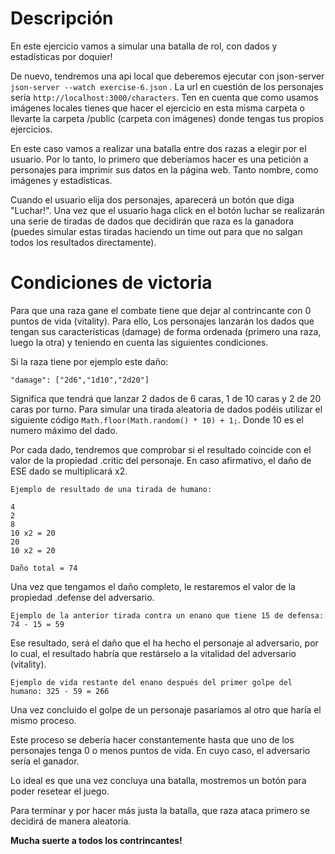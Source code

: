 # Descripción

En este ejercicio vamos a simular una batalla de rol, con dados y estadísticas por doquier!

De nuevo, tendremos una api local que deberemos ejecutar con json-server `json-server --watch exercise-6.json` . La url en cuestión de los personajes sería
`http://localhost:3000/characters`. Ten en cuenta que como usamos imágenes locales tienes que hacer el ejercicio en esta misma carpeta o llevarte la carpeta /public (carpeta con imágenes) donde tengas tus propios ejercicios.

En este caso vamos a realizar una batalla entre dos razas a elegir por el usuario. Por lo tanto, lo primero que
deberíamos hacer es una petición a personajes para imprimir sus datos en la página web. Tanto nombre, como imágenes y
estadísticas.

Cuando el usuario elija dos personajes, aparecerá un botón que diga "Luchar!". Una vez que el usuario haga click en el
botón luchar se realizarán una serie de tiradas de dados que decidirán que raza es la ganadora (puedes simular estas
tiradas haciendo un time out para que no salgan todos los resultados directamente).

# Condiciones de victoria

Para que una raza gane el combate tiene que dejar al contrincante con 0 puntos de vida (vitality). Para ello, Los
personajes lanzarán los dados que tengan sus características (damage) de forma ordenada (primero una raza, luego la
otra) y teniendo en cuenta las siguientes condiciones.

Si la raza tiene por ejemplo este daño:

`"damage": ["2d6","1d10","2d20"]`

Significa que tendrá que lanzar 2 dados de 6 caras, 1 de 10 caras y 2 de 20 caras por turno. Para simular una tirada
aleatoria de dados podéis utilizar el siguiente código ``Math.floor(Math.random() * 10) + 1;``. Donde 10 es el numero
máximo del dado.

Por cada dado, tendremos que comprobar si el resultado coincide con el valor de la propiedad .critic del personaje. En
caso afirmativo, el daño de ESE dado se multiplicará x2.

````
Ejemplo de resultado de una tirada de humano:

4
2
8
10 x2 = 20
20
10 x2 = 20

Daño total = 74
````

Una vez que tengamos el daño completo, le restaremos el valor de la propiedad .defense del adversario.

`Ejemplo de la anterior tirada contra un enano que tiene 15 de defensa: 74 - 15 = 59`

Ese resultado, será el daño que el ha hecho el personaje al adversario, por lo cual, el resultado habría que restárselo
a la vitalidad del adversario (vitality).

`Ejemplo de vida restante del enano después del primer golpe del humano: 325 - 59 = 266`

Una vez concluido el golpe de un personaje pasaríamos al otro que haría el mismo proceso.

Este proceso se debería hacer constantemente hasta que uno de los personajes tenga 0 o menos puntos de vida. En cuyo
caso, el adversario sería el ganador.

Lo ideal es que una vez concluya una batalla, mostremos un botón para poder resetear el juego.

Para terminar y por hacer más justa la batalla, que raza ataca primero se decidirá de manera aleatoria.

**Mucha suerte a todos los contrincantes!**


